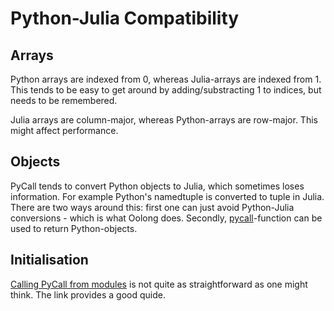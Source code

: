 # Python-Julia Compatibility

## Arrays
Python arrays are indexed from 0, whereas Julia-arrays are indexed from 1. This
tends to be easy to get around by adding/substracting 1 to indices, but needs
to be remembered.

Julia arrays are column-major, whereas Python-arrays are row-major. This might
affect performance.

## Objects
PyCall tends to convert Python objects to Julia, which sometimes loses
information. For example Python's namedtuple is converted to tuple in Julia.
There are two ways around this: first one can just avoid Python-Julia
conversions - which is what Oolong does. Secondly, [pycall](https://github.com/JuliaPy/PyCall.jl#calling-python)-function
can be used to return Python-objects.

## Initialisation
[Calling PyCall from modules](https://github.com/JuliaPy/PyCall.jl#using-pycall-from-julia-modules) is not quite as straightforward as one might think. The link provides a good quide.
